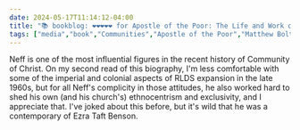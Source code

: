 ```yaml
---
date: 2024-05-17T11:14:12-04:00
title: "📚 bookblog: ❤️❤️❤️❤️❤️ for Apostle of the Poor: The Life and Work of Missionary and Humanitarian Charles D. Neff, by Matthew Bolton"
tags: ["media","book","Communities","Apostle of the Poor","Matthew Bolton","Charles Neff","Community of Christ","Exra Taft Benson"]
---
```


Neff is one of the most influential figures in the recent history of Community of Christ. On my second read of this biography, I'm less comfortable with some of the imperial and colonial aspects of RLDS expansion in the late 1960s, but for all Neff's complicity in those attitudes, he also worked hard to shed his own (and his church's) ethnocentrism and exclusivity, and I appreciate that. I've joked about this before, but it's wild that he was a contemporary of Ezra Taft Benson.